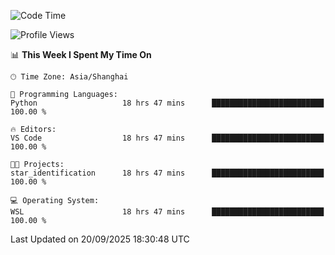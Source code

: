 <!--START_SECTION:waka-->
![Code Time](http://img.shields.io/badge/Code%20Time-3%2C125%20hrs%2055%20mins-blue)

![Profile Views](http://img.shields.io/badge/Profile%20Views-42-blue)

📊 **This Week I Spent My Time On** 

```text
🕑︎ Time Zone: Asia/Shanghai

💬 Programming Languages: 
Python                   18 hrs 47 mins      █████████████████████████   100.00 % 

🔥 Editors: 
VS Code                  18 hrs 47 mins      █████████████████████████   100.00 % 

🐱‍💻 Projects: 
star_identification      18 hrs 47 mins      █████████████████████████   100.00 % 

💻 Operating System: 
WSL                      18 hrs 47 mins      █████████████████████████   100.00 % 
```


 Last Updated on 20/09/2025 18:30:48 UTC
<!--END_SECTION:waka-->